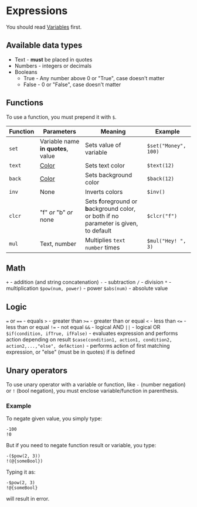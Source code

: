﻿# Expressions
You should read [Variables](Variables) first.

## Available data types
- Text - **must** be placed in quotes
- Numbers - integers or decimals
- Booleans
	- True - Any number above 0 or "True", case doesn't matter
	- False - 0 or "False", case doesn't matter

## Functions
To use a function, you must prepend it with `$`.

|Function|Parameters|Meaning|Example|
|-|-|-|-|
|`set`|Variable name **in quotes**, value|Sets value of variable|`$set("Money", 100)`|
|`text`|[Color](Colors)|Sets text color|`$text(12)`|
|`back`|[Color](Colors)|Sets background color|`$back(12)`|
|`inv`|None|Inverts colors|`$inv()`|
|`clcr`|"f" *or* "b" *or* none|Sets **f**oreground or **b**ackground color, or both if no parameter is given, to default|`$clcr("f")`|
|`mul`|Text, number|Multiplies `text` `number` times|`$mul("Hey! ", 3)`|

## Math
`+` - addition (and string concatenation)
`-` - subtraction
`/` - division
`*` - multiplication
`$pow(num, power)` - power
`$abs(num)` - absolute value

## Logic
`=` or `==` - equals
`>` - greater than
`>=` - greater than or equal
`<` - less than
`<=` - less than or equal
`!=` - not equal
`&&` - logical AND
`||` - logical OR
`$if(condition, ifTrue, ifFalse)` - evaluates expression and performs action depending on result
`$case(condition1, action1, condition2, action2,...,"else", defAction)` - performs action of first matching expression, or "else" (must be in quotes) if is defined

## Unary operators
To use unary operator with a variable or function, like `-` (number negation) or `!` (bool negation), you must enclose variable/function in parenthesis.
### Example
To negate given value, you simply type:
```
-100
!0
```
But if you need to negate function result or variable, you type:
```
-($pow(2, 3))
!(@{someBool})
```
Typing it as:
```
-$pow(2, 3)
!@{someBool}
```
will result in error.